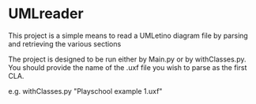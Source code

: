 # UMLreader
This project is a simple means to read a UMLetino diagram file by parsing and retrieving the various sections

The project is designed to be run either by Main.py or by withClasses.py.
You should provide the name of the .uxf file you wish to parse as the first CLA.

e.g. withClasses.py "Playschool example 1.uxf"
